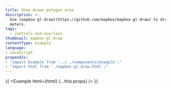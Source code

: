 ```yaml
---
title: Show drawn polygon area
description: >-
  Use [mapbox-gl-draw](https://github.com/mapbox/mapbox-gl-draw) to draw a polygon and [Turf.js](http://turfjs.org/) to calculate its area in square
  meters.
tags:
  - controls-and-overlays
thumbnail: mapbox-gl-draw
contentType: example
language:
- JavaScript
prependJs:
- "import Example from '../../components/example';"
- "import html from './mapbox-gl-draw.html';"
---
```


{{ <Example html={html} {...this.props} /> }}
